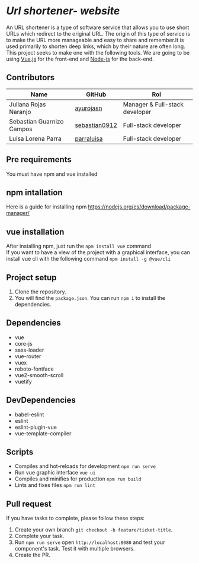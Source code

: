 # ***Url shortener- website***
An URL shortener is a type of software service that allows you to use short URLs which redirect to the original URL. The origin of this type of service is to make the URL more manageable and easy to share and remember.It is used primarily to shorten deep links, which by their nature are often long. This project seeks to make one with the following tools. We are going to be using [Vue.js](https://vuejs.org/) for the front-end and [Node-js](https://nodejs.org) for the back-end.

## Contributors
| Name                       | GitHub                                     | Rol                  |
| -------------------------- | -------------------------------------      | ------------------   |
| Juliana Rojas Naranjo      | [ayurojasn](https://github.com/ayurojasn)  | Manager  & Full-stack developer            |
| Sebastian Guarnizo Campos  | [sebastian0912](https://github.com/sebastian0912)    | Full-stack developer |
| Luisa Lorena Parra         | [parraluisa](https://github.com/parraluisa)    | Full-stack developer |


## Pre requirements
You must have npm and vue installed

## npm intallation
Here is a guide for installing npm
https://nodejs.org/es/download/package-manager/

## vue installation
After installing npm, just run the `npm install vue` command<br/>
If you want to have a view of the project with a graphical interface, you can install vue cli with the following command `npm install -g @vue/cli`

## Project setup
1. Clone the repository.
2. You will find the `package.json`. You can run `npm i` to install the dependencies.

## Dependencies

* vue
* core-js
* sass-loader
* vue-router
* vuex
* roboto-fontface
* vue2-smooth-scroll
* vuetify

## DevDependencies

* babel-eslint
* eslint
* eslint-plugin-vue
* vue-template-compiler

## Scripts

* Compiles and hot-reloads for development `npm run serve`
* Run vue graphic interface `vue ui`
* Compiles and minifies for production `npm run build`
* Lints and fixes files `npm run lint`

## Pull request

If you have tasks to complete, please follow these steps:

1. Create your own branch `git checkout -b feature/ticket-title`.
2. Complete your task.
3. Run `npm run serve` open `http://localhost:8080` and test your component's task. Test it with multiple browsers.
4. Create the PR.
